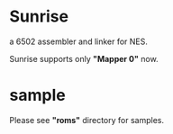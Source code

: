 Sunrise
=======

a 6502 assembler and linker for NES.

Sunrise supports only **"Mapper 0"** now.

sample
======
Please see **"__roms__"** directory for samples.
